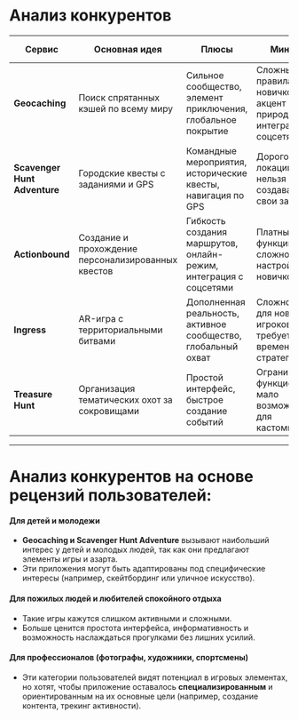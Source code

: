 # Анализ конкурентов

| Сервис                  | Основная идея                  | Плюсы                                     | Минусы                                    | Целевая аудитория              |
|-------------------------|--------------------------------|------------------------------------------|------------------------------------------|--------------------------------|
| **Geocaching**           | Поиск спрятанных кэшей по всему миру | Сильное сообщество, элемент приключения, глобальное покрытие | Сложные правила для новичков, акцент на природу, нет интеграции с соцсетями | Опытные искатели приключений   |
| **Scavenger Hunt Adventure** | Городские квесты с заданиями и GPS  | Командные мероприятия, исторические квесты, навигация по GPS | Дорого, мало локаций, нельзя создавать свои задания | Корпоративные и туристические группы |
| **Actionbound**          | Создание и прохождение персонализированных квестов | Гибкость создания маршрутов, онлайн-режим, интеграция с соцсетями | Платные функции, сложность настройки для новичков | Преподаватели, команды, студенты |
| **Ingress**              | AR-игра с территориальными битвами  | Дополненная реальность, активное сообщество, глобальный охват | Сложность для новых игроков, требует времени и стратегии | Геймеры, любители технологий   |
| **Treasure Hunt**        | Организация тематических охот за сокровищами | Простой интерфейс, быстрое создание событий | Ограниченный функционал, мало возможностей для кастомизации | Семьи, друзья, туристы         |

---
# Анализ конкурентов на основе рецензий пользователей:
#### **Для детей и молодежи**  
- **Geocaching и Scavenger Hunt Adventure** вызывают наибольший интерес у детей и молодых людей, так как они предлагают элементы игры и азарта.  
- Эти приложения могут быть адаптированы под специфические интересы (например, скейтбординг или уличное искусство).  

#### **Для пожилых людей и любителей спокойного отдыха**  
- Такие игры кажутся слишком активными и сложными.  
- Больше ценится простота интерфейса, информативность и возможность наслаждаться прогулками без лишних усилий.  

#### **Для профессионалов (фотографы, художники, спортсмены)**  
- Эти категории пользователей видят потенциал в игровых элементах, но хотят, чтобы приложение оставалось **специализированным** и ориентированным на их основные цели (например, создание контента, трекинг активности).
